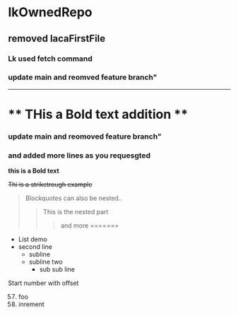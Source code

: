 # lkOwnedRepo
## removed lacaFirstFile

### Lk used fetch command
### update main and reomved feature branch"

---
** THis a Bold text addition **
=======
### update main and reomoved feature branch"
### and added more lines as you requesgted

**this is a Bold text**


~~Thi is a striketrough example~~

>Blockquotes can also be nested..
>> This is the nested part
>>>and more 
=======
+ List demo
+ second line
  - subline
  - subline two
    * sub sub line

Start number with offset

57. foo 
1. inrement



